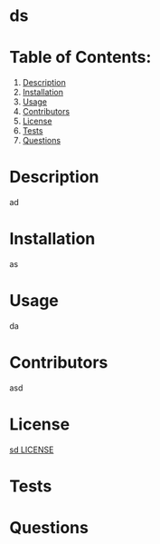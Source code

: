 
# ds

# Table of Contents:

1. [Description](#Description)
2. [Installation](#Installation)
3. [Usage](#Usage)
4. [Contributors](#Contributors)
5. [License](#License)
6. [Tests](#Tests)
7. [Questions](#Questions)

# Description
ad
    

    
# Installation
as
    
# Usage
da
    

# Contributors
asd
    
# License
    
[sd LICENSE](LICENSE.txt)


# Tests

# Questions


    
 